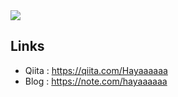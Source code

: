 <a href="https://github.com/anuraghazra/github-readme-stats">
  <img src="https://github-readme-stats.vercel.app/api?username=hashin2425&count_private=true" />
</a>

## Links

 - Qiita : https://qiita.com/Hayaaaaaa
 - Blog : https://note.com/hayaaaaaa
